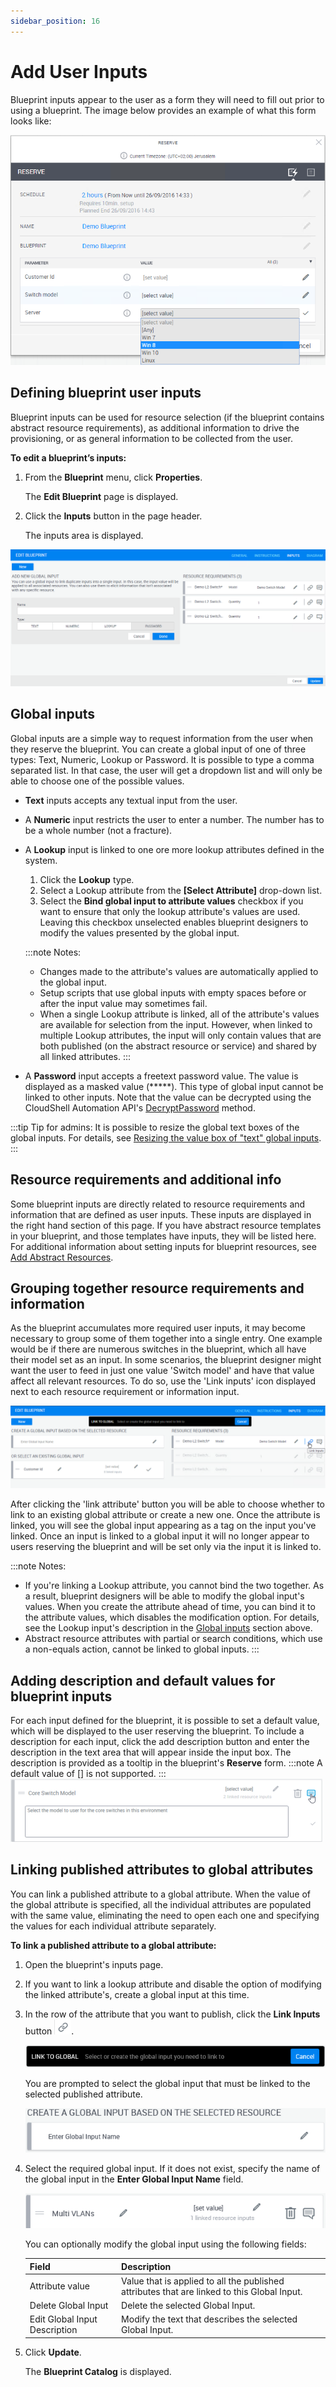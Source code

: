 ```yaml
---
sidebar_position: 16
---
```


# Add User Inputs

Blueprint inputs appear to the user as a form they will need to fill out prior to using a blueprint. The image below provides an example of what this form looks like:

![](/Images/CloudShell-Portal/Lab-Management/Environments/ReservePane_NEW.png)

## Defining blueprint user inputs

Blueprint inputs can be used for resource selection (if the blueprint contains abstract resource requirements), as additional information to drive the provisioning, or as general information to be collected from the user.

**To edit a blueprint’s inputs:**

1. From the **Blueprint** menu, click **Properties**.
    
    The **Edit Blueprint** page is displayed.
    
2. Click the **Inputs** button in the page header.
    
    The inputs area is displayed.
    

![](/Images/CloudShell-Portal/Lab-Management/Environments/BlueprintInputsPane.png)

## Global inputs

Global inputs are a simple way to request information from the user when they reserve the blueprint. You can create a global input of one of three types: Text, Numeric, Lookup or Password. It is possible to type a comma separated list. In that case, the user will get a dropdown list and will only be able to choose one of the possible values.

- **Text** inputs accepts any textual input from the user.
- A **Numeric** input restricts the user to enter a number. The number has to be a whole number (not a fracture).
- A **Lookup** input is linked to one ore more lookup attributes defined in the system.
    
    1. Click the **Lookup** type.
    2. Select a Lookup attribute from the **\[Select Attribute\]** drop-down list.
    3. Select the **Bind global input to attribute values** checkbox if you want to ensure that only the lookup attribute's values are used. Leaving this checkbox unselected enables blueprint designers to modify the values presented by the global input.
    
    :::note Notes:
    
    - Changes made to the attribute's values are automatically applied to the global input.
    - Setup scripts that use global inputs with empty spaces before or after the input value may sometimes fail.
    - When a single Lookup attribute is linked, all of the attribute's values are available for selection from the input. However, when linked to multiple Lookup attributes, the input will only contain values that are both published (on the abstract resource or service) and shared by all linked attributes.
    :::
- A **Password** input accepts a freetext password value. The value is displayed as a masked value (\*\*\*\*\*). This type of global input cannot be linked to other inputs. Note that the value can be decrypted using the CloudShell Automation API's [DecryptPassword](pathname:///api-docs/2023.3/Python-API/cloudshell.api.html?highlight=decryptpassword#cloudshell.api.cloudshell_api.CloudShellAPISession.DecryptPassword) method.

:::tip Tip for admins: 
It is possible to resize the global text boxes of the global inputs. For details, see [Resizing the value box of "text" global inputs](https://help.quali.com/Online%20Help/0.0/Portal/Content/Admn/Rsz-text-glbl-inpt.htm#Resizing).
:::
## Resource requirements and additional info

Some blueprint inputs are directly related to resource requirements and information that are defined as user inputs. These inputs are displayed in the right hand section of this page. If you have abstract resource templates in your blueprint, and those templates have inputs, they will be listed here. For additional information about setting inputs for blueprint resources, see [Add Abstract Resources](https://help.quali.com/Online%20Help/0.0/Portal/Content/CSP/LAB-MNG/RSRC-n-SRVC-Wrk-wth-Abst-Rsrc.htm#top).

## Grouping together resource requirements and information

As the blueprint accumulates more required user inputs, it may become necessary to group some of them together into a single entry. One example would be if there are numerous switches in the blueprint, which all have their model set as an input. In some scenarios, the blueprint designer might want the user to feed in just one value 'Switch model' and have that value affect all relevant resources. To do so, use the 'Link inputs' icon displayed next to each resource requirement or information input.

![](/Images/CloudShell-Portal/Lab-Management/Environments/BlueprintInputsPaneLinkInputs.png)

After clicking the 'link attribute' button you will be able to choose whether to link to an existing global attribute or create a new one. Once the attribute is linked, you will see the global input appearing as a tag on the input you've linked. Once an input is linked to a global input it will no longer appear to users reserving the blueprint and will be set only via the input it is linked to.

:::note Notes:

- If you're linking a Lookup attribute, you cannot bind the two together. As a result, blueprint designers will be able to modify the global input's values. When you create the attribute ahead of time, you can bind it to the attribute values, which disables the modification option. For details, see the Lookup input's description in the [Global inputs](https://help.quali.com/Online%20Help/0.0/Portal/Content/CSP/LAB-MNG/Crt-Blprnt/Blprnt-Usr-Inpts.htm?Highlight=Add%20User%20Inputs#Global) section above.
- Abstract resource attributes with partial or search conditions, which use a non-equals action, cannot be linked to global inputs.
:::
## Adding description and default values for blueprint inputs

For each input defined for the blueprint, it is possible to set a default value, which will be displayed to the user reserving the blueprint. To include a description for each input, click the add description button and enter the description in the text area that will appear inside the input box. The description is provided as a tooltip in the blueprint's **Reserve** form.
:::note
A default value of \[\] is not supported.
:::
![](/Images/CloudShell-Portal/Lab-Management/Environments/EnvironmentInputDescription_499x101.png)

## Linking published attributes to global attributes

You can link a published attribute to a global attribute. When the value of the global attribute is specified, all the individual attributes are populated with the same value, eliminating the need to open each one and specifying the values for each individual attribute separately.

**To link a published attribute to a global attribute:**

1. Open the blueprint's inputs page.
    
2. If you want to link a lookup attribute and disable the option of modifying the linked attribute's, create a global input at this time.
3. In the row of the attribute that you want to publish, click the **Link Inputs** button ![](/Images/CloudShell-Portal/Lab-Management/Environments/link-inputs-tool_27x24.png).
    
    ![](/Images/CloudShell-Portal/Lab-Management/Zoom-Size/LinkPrompt.png)
    
    You are prompted to select the global input that must be linked to the selected published attribute.
    
    ![](/Images/CloudShell-Portal/Lab-Management/Zoom-Size/GlobalBlank.png)
    
4. Select the required global input. If it does not exist, specify the name of the global input in the **Enter Global Input Name** field.
    
    ![](/Images/CloudShell-Portal/Lab-Management/Zoom-Size/ModifyGlobalAttribute.png)
    
    You can optionally modify the global input using the following fields:
    
    | Field | Description |
    | --- | --- |
    | Attribute value | Value that is applied to all the published attributes that are linked to this Global Input. |
    | Delete Global Input | Delete the selected Global Input. |
    | Edit Global Input Description | Modify the text that describes the selected Global Input. |
    
5. Click **Update**.
    
    The **Blueprint Catalog** is displayed.